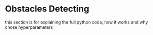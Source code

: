# Obstacles Detecting
this section is for explaining the full python code, how it works and why chose hyperparameters